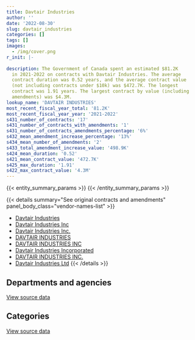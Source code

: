 ```yaml
---
title: Davtair Industries
author: ''
date: '2022-08-30'
slug: davtair_industries
categories: []
tags: []
images:
  - /img/cover.png
r_init: |-
  
description: The Government of Canada spent an estimated $81.2K
  in 2021-2022 on contracts with Davtair Industries. The average
  contract duration was 0.52 years, and the average contract value
  (not including contracts under $10k) was $472.7K. The longest
  contract was 1.91 years. The largest contract by value (including
  amendments) was $4.3M.
lookup_name: 'DAVTAIR INDUSTRIES'
most_recent_fiscal_year_total: '81.2K'
most_recent_fiscal_year_year: '2021-2022'
s431_number_of_contracts: '17'
s431_number_of_contracts_with_amendments: '1'
s431_number_of_contracts_amendments_percentage: '6%'
s432_mean_amendment_increase_percentage: '13%'
s434_mean_number_of_amendments: '2'
s433_total_amendment_increase_value: '498.9K'
s424_mean_duration: '0.52'
s421_mean_contract_value: '472.7K'
s425_max_duration: '1.91'
s422_max_contract_value: '4.3M'
---
```


<script src="/rmarkdown-libs/htmlwidgets/htmlwidgets.js"></script>
<link href="/rmarkdown-libs/datatables-css/datatables-crosstalk.css" rel="stylesheet" />
<script src="/rmarkdown-libs/datatables-binding/datatables.js"></script>
<script src="/rmarkdown-libs/jquery/jquery-3.6.0.min.js"></script>
<link href="/rmarkdown-libs/dt-core-bootstrap/css/dataTables.bootstrap.min.css" rel="stylesheet" />
<link href="/rmarkdown-libs/dt-core-bootstrap/css/dataTables.bootstrap.extra.css" rel="stylesheet" />
<script src="/rmarkdown-libs/dt-core-bootstrap/js/jquery.dataTables.min.js"></script>
<script src="/rmarkdown-libs/dt-core-bootstrap/js/dataTables.bootstrap.min.js"></script>
<link href="/rmarkdown-libs/crosstalk/css/crosstalk.min.css" rel="stylesheet" />
<script src="/rmarkdown-libs/crosstalk/js/crosstalk.min.js"></script>
<script src="/rmarkdown-libs/htmlwidgets/htmlwidgets.js"></script>
<link href="/rmarkdown-libs/datatables-css/datatables-crosstalk.css" rel="stylesheet" />
<script src="/rmarkdown-libs/datatables-binding/datatables.js"></script>
<script src="/rmarkdown-libs/jquery/jquery-3.6.0.min.js"></script>
<link href="/rmarkdown-libs/dt-core-bootstrap/css/dataTables.bootstrap.min.css" rel="stylesheet" />
<link href="/rmarkdown-libs/dt-core-bootstrap/css/dataTables.bootstrap.extra.css" rel="stylesheet" />
<script src="/rmarkdown-libs/dt-core-bootstrap/js/jquery.dataTables.min.js"></script>
<script src="/rmarkdown-libs/dt-core-bootstrap/js/dataTables.bootstrap.min.js"></script>
<link href="/rmarkdown-libs/crosstalk/css/crosstalk.min.css" rel="stylesheet" />
<script src="/rmarkdown-libs/crosstalk/js/crosstalk.min.js"></script>

{{< entity_summary_params >}}
{{< /entity_summary_params >}}

{{< details summary="See original contracts and amendments" panel_body_class="vendor-names-list" >}}
- [Davtair Industries](https://search.open.canada.ca/en/ct/?sort=contract_value_f%20desc&page=1&search_text=%22Davtair%20Industries%22)
- [Davtair Industries Inc](https://search.open.canada.ca/en/ct/?sort=contract_value_f%20desc&page=1&search_text=%22Davtair%20Industries%20Inc%22)
- [Davtair Industries Inc.](https://search.open.canada.ca/en/ct/?sort=contract_value_f%20desc&page=1&search_text=%22Davtair%20Industries%20Inc.%22)
- [DAVTAIR INDUSTRIES](https://search.open.canada.ca/en/ct/?sort=contract_value_f%20desc&page=1&search_text=%22DAVTAIR%20INDUSTRIES%22)
- [DAVTAIR INDUSTRIES INC](https://search.open.canada.ca/en/ct/?sort=contract_value_f%20desc&page=1&search_text=%22DAVTAIR%20INDUSTRIES%20INC%22)
- [Davtair Industries Incorporated](https://search.open.canada.ca/en/ct/?sort=contract_value_f%20desc&page=1&search_text=%22Davtair%20Industries%20Incorporated%22)
- [DAVTAIR INDUSTRIES INC.](https://search.open.canada.ca/en/ct/?sort=contract_value_f%20desc&page=1&search_text=%22DAVTAIR%20INDUSTRIES%20INC.%22)
- [Davtair Industries Ltd](https://search.open.canada.ca/en/ct/?sort=contract_value_f%20desc&page=1&search_text=%22Davtair%20Industries%20Ltd%22)
{{< /details >}}

## Departments and agencies

<div id="htmlwidget-1" style="width:100%;height:auto;" class="datatables html-widget"></div>
<script type="application/json" data-for="htmlwidget-1">{"x":{"style":"bootstrap","filter":"none","vertical":false,"data":[["<a href=\"/departments/cbsa-asfc/\">Canada Border Services Agency<\/a>","<a href=\"/departments/dnd-mdn/\">National Defence<\/a>","<a href=\"/departments/hc-sc/\">Health Canada<\/a>"],[null,518238.03,null],[null,1743548.56,null],[34090.09,775616.65,40680],[null,81171.34,null]],"container":"<table class=\"table table-striped table-hover row-border order-column display\">\n  <thead>\n    <tr>\n      <th>Department<\/th>\n      <th>2018-2019<\/th>\n      <th>2019-2020<\/th>\n      <th>2020-2021<\/th>\n      <th>2021-2022<\/th>\n    <\/tr>\n  <\/thead>\n<\/table>","options":{"order":[[4,"desc"]],"pageLength":10,"autoWidth":true,"columnDefs":[{"targets":1,"render":"function(data, type, row, meta) {\n    return type !== 'display' ? data : DTWidget.formatCurrency(data, \"$\", 2, 3, \",\", \".\", true, null);\n  }"},{"targets":2,"render":"function(data, type, row, meta) {\n    return type !== 'display' ? data : DTWidget.formatCurrency(data, \"$\", 2, 3, \",\", \".\", true, null);\n  }"},{"targets":3,"render":"function(data, type, row, meta) {\n    return type !== 'display' ? data : DTWidget.formatCurrency(data, \"$\", 2, 3, \",\", \".\", true, null);\n  }"},{"targets":4,"render":"function(data, type, row, meta) {\n    return type !== 'display' ? data : DTWidget.formatCurrency(data, \"$\", 2, 3, \",\", \".\", true, null);\n  }"},{"width":"16%","targets":[1,2,3,4]},{"className":"dt-right","targets":[1,2,3,4]}],"orderClasses":false}},"evals":["options.columnDefs.0.render","options.columnDefs.1.render","options.columnDefs.2.render","options.columnDefs.3.render"],"jsHooks":[]}</script>
<p class="text-right">
<a href="https://github.com/GoC-Spending/contracts-data/tree/main/data/out/vendors/davtair_industries/summary_by_fiscal_year_by_department.csv" class="source-data-link btn btn-link">View source data</a>
</p>

## Categories

<div id="htmlwidget-2" style="width:100%;height:auto;" class="datatables html-widget"></div>
<script type="application/json" data-for="htmlwidget-2">{"x":{"style":"bootstrap","filter":"none","vertical":false,"data":[["<a href=\"/categories/defence/\">Defence<\/a>","<a href=\"/categories/transportation_and_logistics/\">Transportation and logistics<\/a>","<a href=\"/categories/industrial_products_and_services/\">Industrial products and services<\/a>"],[518238.03,null,null],[1451413.09,null,292135.48],[602957.97,40680,206748.76],[81171.34,null,null]],"container":"<table class=\"table table-striped table-hover row-border order-column display\">\n  <thead>\n    <tr>\n      <th>Category<\/th>\n      <th>2018-2019<\/th>\n      <th>2019-2020<\/th>\n      <th>2020-2021<\/th>\n      <th>2021-2022<\/th>\n    <\/tr>\n  <\/thead>\n<\/table>","options":{"order":[[4,"desc"]],"dom":"t","pageLength":30,"autoWidth":true,"columnDefs":[{"targets":1,"render":"function(data, type, row, meta) {\n    return type !== 'display' ? data : DTWidget.formatCurrency(data, \"$\", 2, 3, \",\", \".\", true, null);\n  }"},{"targets":2,"render":"function(data, type, row, meta) {\n    return type !== 'display' ? data : DTWidget.formatCurrency(data, \"$\", 2, 3, \",\", \".\", true, null);\n  }"},{"targets":3,"render":"function(data, type, row, meta) {\n    return type !== 'display' ? data : DTWidget.formatCurrency(data, \"$\", 2, 3, \",\", \".\", true, null);\n  }"},{"targets":4,"render":"function(data, type, row, meta) {\n    return type !== 'display' ? data : DTWidget.formatCurrency(data, \"$\", 2, 3, \",\", \".\", true, null);\n  }"},{"width":"16%","targets":[1,2,3,4]},{"className":"dt-right","targets":[1,2,3,4]}],"orderClasses":false,"lengthMenu":[10,25,30,50,100]}},"evals":["options.columnDefs.0.render","options.columnDefs.1.render","options.columnDefs.2.render","options.columnDefs.3.render"],"jsHooks":[]}</script>
<p class="text-right">
<a href="https://github.com/GoC-Spending/contracts-data/tree/main/data/out/vendors/davtair_industries/summary_by_fiscal_year_by_category.csv" class="source-data-link btn btn-link">View source data</a>
</p>
